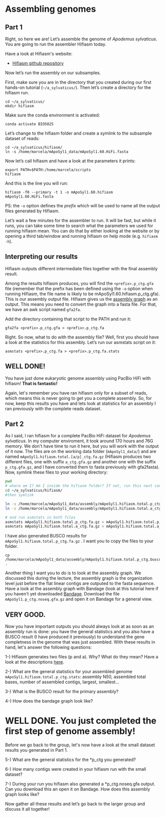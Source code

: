 # Assembling genomes
## Part 1
Right, so here we are! Let’s assemble the genome of *Apodemus sylvaticus*. You are going to run the assembler Hifiasm today.

Have a look at Hifiasm's website:

* [Hifiasm github repository](https://github.com/chhylp123/hifiasm)

Now let’s run the assembly on our subsamples.

First, make sure you are in the directory that you created during our first hands-on tutorial (`~/a_sylvaticus/`). Then let’s create a directory for the hifiasm run.
```console
cd ~/a_sylvaticus/
mkdir hifiasm
```  
Make sure the conda environment is activated:

```console
conda activate BIO5025
```

Let’s change to the hifiasm folder and create a symlink to the subsample dataset of reads:

```console  
cd ~/a_sylvaticus/hifiasm/
ln -s /home/marcela/mApoSyl1_data/mApoSyl1.60.HiFi.fasta
```

Now let’s call hifiasm and have a look at the parameters it prints:

```console
export PATH=$PATH:/home/marcela/scripts
hifiasm
```

And this is the line you will run:

```console  
hifiasm -f0 --primary -t 1 -o mApoSyl1.60.hifiasm mApoSyl1.60.HiFi.fasta
```

PS: the `-o` option defines the *prefix* which will be used to name all the output files generated by Hifiasm.

Let’s wait a few minutes for the assembler to run. It will be fast, but while it runs, you can take some time to search what the parameters we used for running hifiasm mean. 
You can do that by either looking at the website or by opening a third tab/window and running hifiasm on help mode (e.g. `hifiasm -h`).

## Interpreting our results

Hifiasm outputs different intermediate files together with the final assembly result. 

Among the results hifiasm produces, you will find the `<prefix>.p_ctg.gfa` file (remember that the prefix has been defined using the `-o` option when running Hifiasm, the file name is likely to be mApoSyl1.60.hifiasm.p_ctg.gfa). 
This is our assembly output file. Hifiasm gives us the [assembly graph](http://gfa-spec.github.io/GFA-spec/GFA1.html) as an output. 
This means you need to convert the graph into a fasta file. For that, we have an awk script named `gfa2fa`.

Add the directory containing that script to the PATH and run it:

```console 
gfa2fa <prefix>.p_ctg.gfa > <prefix>.p_ctg.fa
```

Right. So now, what to do with the assembly file?
Well, first you should have a look at the statistics for this assembly. Let’s run our asmstats script on it:

```console  
asmstats <prefix>.p_ctg.fa > <prefix>.p_ctg.fa.stats
```

## WELL DONE!
You have just done eukaryotic genome assembly using PacBio HiFi with hifiasm! **That is fantastic!**

Again, let's remember you have ran hifiasm only for a subset of reads, which means this is never going to get you a complete assembly. So, for now, keep this results you have and lets look at statistics for an assembly I ran previously with the complete reads dataset.

## Part 2 

As I said, I ran hifiasm for a complete PacBio HiFi dataset for *Apodemus sylvaticus*. In my computer enviroment, it took around 170 hours and 76G memory. We don't have time to run it here, but you will work with the output of it now.
The files are on the working data folder (`mApoSyl1_data/`) and are named `mApoSyl1.hifiasm.total.[a/p]_ctg.fa.gz` (Hifiasm produces two different files, one with suffix `a_ctg.gfa.gz` and another one with the suffix `p_ctg.gfa.gz`, and I have converted them to fasta previously with gfa2fasta). Now, symlink these files to your working directory:

```bash
pwd
# where am I? Am I inside the hifiasm folder? If not, run this next command.
cd ~/a_sylvaticus/hifiasm/
#then symlink

ln -s /home/marcela/mApoSyl1_data/assembly/mApoSyl1.hifiasm.total.p_ctg.fa.gz
ln -s /home/marcela/mApoSyl1_data/assembly/mApoSyl1.hifiasm.total.a_ctg.fa.gz

# and run asmstats in both files
asmstats mApoSyl1.hifiasm.total.p_ctg.fa.gz > mApoSyl1.hifiasm.total.p_ctg.stats
asmstats mApoSyl1.hifiasm.total.a_ctg.fa.gz > mApoSyl1.hifiasm.total.a_ctg.stats

```

I have also generated BUSCO results for ```mApoSyl1.hifiasm.total.p_ctg.fa.gz``` . I want you to copy the files to your folder. 

```console
cp /home/marcela/mApoSyl1_data/assembly/mApoSyl1.hifiasm.total.p_ctg.busco.short_summary.txt .

```

Another thing I want you to do is to look at the assembly graph. We discussed this during the lecture, the assembly graph is the organization level just before the flat linear contigs are outputed to the fasta sequence. Have a look at the assembly graph with Bandage (look at this tutorial here if you haven't yet downloaded [Bandage](https://rrwick.github.io/Bandage/). Download the file ```mApoSyl1.p_ctg.noseq.gfa.gz``` and open it on Bandage for a general view.

## VERY GOOD.

Now you have important outputs you should always look at as soon as an assembly run is done: you have the general statistics and you also have a BUSCO result (I have produced it previously) to understand the gene completness in the genome that was just assembled. With these results in hand, let's answer the following questions:

  1-) Hifiasm generates two files (p and a). Why? What do they mean? Have a look at the descriptions [here](https://hifiasm.readthedocs.io/en/latest/trio-assembly.html). 
  
  2-) What are the general statistics for your assembled genome ```mApoSyl1.hifiasm.total.p_ctg.stats```: assembly N50, assembled total bases, number of assembled contigs, largest, smallest...
  
  3-) What is the BUSCO result for the primary assembly?
  
  4-) How does the bandage graph look like? 

  # WELL DONE. You just completed the first step of genome assembly!

  Before we go back to the group, let's now have a look at the small dataset results you generated in Part 1.

  5-) What are the general statistics for the *p_ctg you generated? 
  
  6-) How many contigs were created in your hifiasm run with the small dataset?
  
  7-) During your run you hifiasm also generated a *p_ctg.noseq.gfa output. Can you download this an open it on Bandage. How does this assembly graph looks like? 
  
Now gather all these results and let’s go back to the larger group and discuss it all together!
